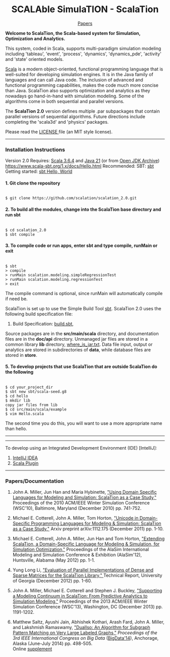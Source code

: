 <center>
<h1> SCALAble SimulaTION - ScalaTion </h1>
<p>
<a href = "#papers">Papers</a> 

<!--
| <a href = "#scaladoc">Scaladoc</a> | <a href = "#source-code"> Source Code</a>
-->
</center>

<p>
<b> Welcome to ScalaTion, the Scala-based system for Simulation, Optimization and Analytics. </b>

<p>
This system, coded in Scala, supports multi-paradigm simulation modeling including
'tableau', 'event', 'process', 'dynamics', 'dynamics_pde', 'activity' and 'state' oriented models.

<p>
<a href = "http://www.scala-lang.org">Scala</a> is a modern object-oriented, functional programming language
that is well-suited for developing simulation engines.
It is in the Java family of languages and can call Java code.
The inclusion of advanced and functional programming capabilities,
makes the code much more concise than Java.
ScalaTion also supports optimization and analytics as they nowadays go hand-in-hand with simulation modeling.
Some of the algorithms come in both sequential and parallel versions.

<p>
The <b>ScalaTion 2.0</b> version defines multiple .par subpackages that contain parallel versions of sequential algorithms.
Future directions include completing the 'scala3d' and 'physics' packages.

<p>
Please read the <a href = LICENSE.html> LICENSE </a> file (an MIT style license).

<p><hr><p>
<h3> Installation Instructions </h3>

Version 2.0 Requires:
<a href = "https://www.scala-lang.org/download">Scala 3.6.4</a> and
<a href = "https://www.oracle.com/java/technologies/javase-downloads.html">Java 21</a>
(or from <a href = "https://jdk.java.net/archive">Open JDK Archive</a>)
<br>
https://www.scala-sbt.org/1.x/docs/Hello.html
Recommended:
SBT: <a href = "https://www.scala-sbt.org/">sbt</a>
<br>
Getting started: <a href = "https://www.scala-sbt.org/1.x/docs/Hello.html">sbt Hello, World</a>
<br>


<!--
<h4>1. Download the scalation_2.0.zip file</h4>
<a href = "../scalation_2.0.tar.gz"> scalation_2.0.tar.gz </a> <br> <b>OR</b> <br>
<a href = "../scalation_2.0.zip"> scalation_2.0.zip </a>
-->


<p>
<h4>1. Git clone the repository</h4>

<pre><code>
$ git clone https://github.com/scalation/scalation_2.0.git
</code></pre>


<h4>2. To build all the modules, change into the ScalaTion base directory and run sbt</h4>

<pre><code>
$ cd scalation_2.0
$ sbt compile
</code></pre>

<h4>3. To compile code or run apps, enter sbt and type compile, runMain or exit </h4>

<pre><code>
$ sbt
> compile
> runMain scalation.modeling.simpleRegressionTest
> runMain scalation.modeling.regressionTest
> exit
</code></pre>

<p>
The compile command is optional, since runMain will automatically compile if need be.

<p>
ScalaTion is set up to use the Simple Build Tool <a href = "http://www.scala-sbt.org">sbt</a>.
ScalaTion 2.0 uses the following build specification file:

<ol>
<li>
Build Specification: <a href = "build.sbt">build.sbt</a>,
</ol>

Source packages are in the <b>src/main/scala</b> directory, and
documentation files are in the <b>doc/api</b> directory.
Unmanaged jar files are stored in a common library <b>lib</b> directory, <a href = "where_is_jar.txt">where_is_jar.txt</a>.
Data file input, output or analytics are stored in subdirectories of <b>data</b>,
while database files are stored in <b>store</b>.

<h4>5.  To develop projects that use ScalaTion that are outside ScalaTion do the following </h4>

<pre><code>
$ cd your_project_dir
$ sbt new sbt/scala-seed.g8
$ cd hello
$ mkdir lib
copy jar files from lib
$ cd src/main/scala/example
$ vim Hello.scala
</code></pre>

The second time you do this, you will want to use a more appropriate name than hello.

<p><hr><p>

<!--
<h4>6. Alternatively, you may use my_scalation_2.0</h4>

Downloading and (unzip/tar xvfz) either
<a href = "../my_scalation_2.0.zip">my_scalation_2.0.zip</a> <b>or</b>
<a href = "../my_scalation_2.0.tar.gz">my_scalation_2.0.tar.gz</a> and then

<pre><code>
$ cd my_scalation_2.0
$ ls -l lib
$ sbt
> run
</code></pre>

Check to make sure the ScalaTion .jar file is in the lib directory (ls -l lib).
The location of ScalaTion's .jar file may be found in
<a href = "where_is_jar.txt">where_is_jar.txt</a>.
The sbt run command will allow you to choose any main method to run (or you may use runMain).
-->

<p><hr><p>

To develop using an Integrated Development Environment (IDE) [IntelliJ]:
<ol>
<li>
<a href = "https://www.jetbrains.com/idea/download">IntelliJ IDEA</a>
<li>
<a href = "https://www.jetbrains.com/help/idea/discover-intellij-idea-for-scala.html">Scala Plugin</a>
</ol>

<A name = "papers">

<p><hr><p>
<h3> Papers/Documentation </h3>
<p>

<ol>
<li>
John A. Miller, Jun Han and Maria Hybinette,
<a href = "http://informs-sim.org/wsc10papers/067.pdf">
"Using Domain Specific Languages for Modeling and Simulation: ScalaTion as a Case Study,"</a>
Proceedings of the 2010 ACM/IEEE Winter Simulation Conference (WSC'10),
Baltimore, Maryland (December 2010) pp. 741-752.

<p>
<li>
Michael E. Cotterell, John A. Miller, Tom Horton,
<a href = "http://arxiv.org/abs/1112.1751">
"Unicode in Domain-Specific Programming Languages for Modeling & Simulation:
ScalaTion as a Case Study,"</a>
Arxiv preprint arXiv:1112.175
(December 2011) pp. 1-10.

<p>
<li>
Michael E. Cotterell, John A. Miller, Jun Han and Tom Horton,
<a href = "../scalation_papers/alasim/alasim_extended_abstract.pdf">
"Extending ScalaTion, a Domain-Specific Language for Modeling & Simulation, for Simulation Optimization,"</a>
Proceedings of the AlaSim International Modeling and Simulation Conference & Exhibition (AlaSim'12),
Huntsville, Alabama (May 2012) pp. 1-1.

<p>
<li>
Yung Long Li,
<a href = "../home/theses/li_thesis/thesis/TR_Yung_Long_Li.pdf">
"Evaluation of Parallel Implementations of Dense and Sparse
Matrices for the ScalaTion Library," </a>
Technical Report,
University of Georgia (December 2012) pp. 1-60.

<p>
<li>
John A. Miller, Michael E. Cotterell and Stephen J. Buckley,
<a href = "http://informs-sim.org/wsc13papers/includes/files/104.pdf">
"Supporting a Modeling Continuum in ScalaTion: From Predictive Analytics to Simulation Modeling,"</a>
Proceedings of the 2013 ACM/IEEE Winter Simulation Conference (WSC'13),
Washington, DC (December 2013) pp. 1191-1202.

<p>
<li>
Matthew Saltz, Ayushi Jain, Abhishek Kothari, Arash Fard, John A. Miller, and Lakshmish Ramaswamy,
<a href = "http://www.thecloudcomputing.org/2014/AdvanceProgram-ICWS-SCC-CLOUD-MS-BigDataCongress-SERVICES-2014.pdf">
"DualIso: An Algorithm for Subgraph Pattern Matching on Very Large Labeled Graphs,"</a>
<I> Proceedings of the 3rd IEEE International Congress on Big Data </I>
(<a href = "http://www.ieeebigdata.org/2014">BigData'14</a>),
Anchorage, Alaska (June-July 2014) pp. 498-505.
<br>
Online <a href = "../home/theses/jain_thesis/bigdata_2014/BigDataCong2014_DualIso_Supplement.pdf">supplement</a>

</ol>

<!--
<A name = "scaladoc">

<p><hr><p>
<h3> Source Packages (doc) </h3>
<p>

<blockquote>
<table border = 3>
<tr>
<td> <b>Package</b>
<td> <b>Description</b>
<tr>
<tr>
<tr>
<td> <a href = "doc/api/index.html"><b>scalation</b></a>
<td> <b>The scalation foundational packages.</b>
<tr>
<tr>
<tr>
<td> <a href = "doc/api/scalation/animation.html"> animation </a>
<td> The `animation` package supports the animation of models.
<tr>
<td> <a href = "doc/api/scalation/calculus.html"> calculus </a>
<td> The `calculus` package supports numerical differentiation and integration. 
<tr>
<td> <a href = "doc/api/scalation/database.html"> database </a>
<td> The `database` package supports relational and graph databases.
<tr>
<td> <a href = "doc/api/scalation/dynamics.html"> dynamics </a>
<td> The `dynamics` package supports the development of ODE models.
<tr>
<td> <a href = "doc/api/scalation/mathstat.html"> mathstat </a>
<td> The `mathstat` package supports basic math and statistics.
<tr>
<td> <a href = "doc/api/scalation/modeling.html"> modeling </a>
<td> The `modeling` package supports the development of several type of data science models.
<tr>
<td> <a href = "doc/api/scalation/optimization.html"> optimization </a>
<td> The `optimization` package supports linear and nonlinear optimization.
<tr>
<td> <a href = "doc/api/scalation/random.html"> random </a>
<td> The `random` package supports random variate generation.
<tr>
<td> <a href = "doc/api/scalation/scala2d.html"> scala2d </a>
<td> The `scala2d` package supports simple 2D graphics in scala, based upon `java.swing`, `java.awt` and `java_awt_geom`. 
<tr>
<td> <a href = "doc/api/scalation/simulation.html"> simulation </a>
<td> The `simulation` package supports the development of simulation models.
<tr>
</table>
</blockquote>

<A name = "source-code">

<p>
<h3> Source Packages (src) </h3>
<p>

<blockquote>
<table border = 3>
<tr>
<td> <b>Package</b>
<td> <b>Description</b>
<tr>
<tr>
<tr>
<td> <a href = "src/main/scala/scalation"><b>scalation</b></a>
<td> <b>Scalation Foundational Packages.</b>
<tr>
<tr>
<tr>
<td> <a href = "src/main/scala/scalation/animation/"> animation </a>
<td> The `animation` package supports the animation of models.
<tr>
<td> <a href = "src/main/scala/scalation/calculus/"> calculus </a>
<td> The `calculus` package supports numerical differentiation and integration. 
<tr>
<td> <a href = "src/main/scala/scalation/database/"> database </a>
<td> The `database` package supports relational and graph databases.
<tr>
<td> <a href = "src/main/scala/scalation/dynamics/"> dynamics </a>
<td> The `dynamics` package supports development of ODE models.
<tr>
<td> <a href = "src/main/scala/scalation/mathstat/"> mathstat </a>
<td> The `mathstat` package supports basic math and statistics.
<tr>
<td> <a href = "src/main/scala/scalation/modeling"> modeling </a>
<td> The `modeling` package supports the development of several type of data science models.
<tr>
<td> <a href = "src/main/scala/scalation/optimization/"> optimization </a>
<td> The `optimization` package supports linear and nonlinear optimization.
<tr>
<td> <a href = "src/main/scala/scalation/random/"> random </a>
<td> The `random` package supports random variate generation.
<tr>
<td> <a href = "src/main/scala/scalation/scala2d/"> scala2d </a>
<td> The `scala2d` package supports simple 2D graphics in scala, based upon `java.swing`, `java.awt` and `java_awt_geom`. 
<tr>
<td> <a href = "src/main/scala/scalation/simulation/"> simulation </a>
<td> The `simulation` package supports the development of simulation models.
<tr>
</blockquote>
<p>
-->


</body>
</html>

